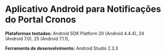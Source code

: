 # Aplicativo Android para Notificações do Portal Cronos


 __Plataformas testadas:__ Android SDK Platform 20 (Android 4.4.4), 24 (Android 7.0), 25 (Android 7.1.1),

 __Ferramenta de desenvolvimento:__ Android Studio 2.3.3

